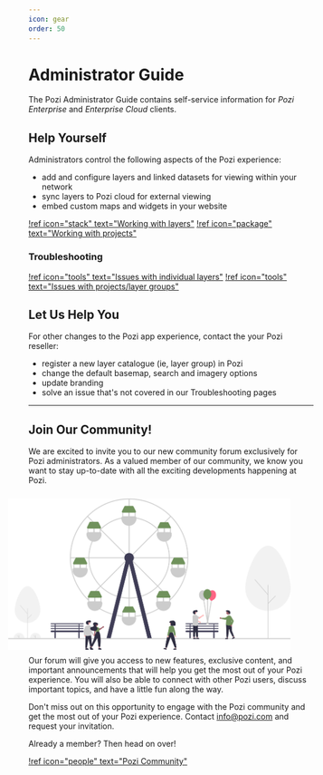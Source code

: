 ```yaml
---
icon: gear
order: 50
---
```


# Administrator Guide

The Pozi Administrator Guide contains self-service information for *Pozi Enterprise* and *Enterprise Cloud* clients.

## Help Yourself

Administrators control the following aspects of the Pozi experience:

* add and configure layers and linked datasets for viewing within your network
* sync layers to Pozi cloud for external viewing
* embed custom maps and widgets in your website

[!ref icon="stack" text="Working with layers"](/admin-guide/qgis/configuring-layers/)
[!ref icon="package" text="Working with projects"](/admin-guide/qgis/managing-qgis-projects/)

### Troubleshooting

[!ref icon="tools" text="Issues with individual layers"](/admin-guide/qgis/configuring-layers#troubleshooting)
[!ref icon="tools" text="Issues with projects/layer groups"](/admin-guide/qgis/managing-qgis-projects#troubleshooting)

## Let Us Help You

For other changes to the Pozi app experience, contact the your Pozi reseller:

* register a new layer catalogue (ie, layer group) in Pozi
* change the default basemap, search and imagery options
* update branding
* solve an issue that's not covered in our Troubleshooting pages

---

## Join Our Community!

We are excited to invite you to our new community forum exclusively for Pozi administrators. As a valued member of our community, we know you want to stay up-to-date with all the exciting developments happening at Pozi.

<img src="../static/img/undraw/undraw_amusement_park_17oe.svg" alt="" style="float:right;width:500px;margin:10px 40px;">

Our forum will give you access to new features, exclusive content, and important announcements that will help you get the most out of your Pozi experience. You will also be able to connect with other Pozi users, discuss important topics, and have a little fun along the way.

Don't miss out on this opportunity to engage with the Pozi community and get the most out of your Pozi experience. Contact info@pozi.com and request your invitation.

Already a member? Then head on over!

[!ref icon="people" text="Pozi Community"](https://community.pozi.com/)
